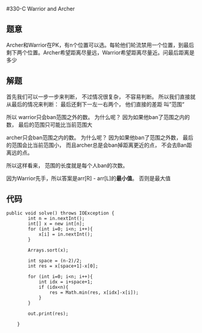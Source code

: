 #330-C Warrior and Archer
## 题意
Archer和Warrior在PK，有n个位置可以选。每轮他们轮流禁用一个位置，到最后剩下两个位置。Archer希望距离尽量远，Warrior希望距离尽量近。问最后距离是多少

## 解题
首先我们可以一步一步来判断， 不过情况很复杂， 不容易判断。 所以我们直接就从最后的情况来判断： 最后还剩下一左一右两个， 他们直接的差距 叫”范围“

所以 warrior只会ban范围之外的数。 为什么呢？ 因为如果他ban了范围之内的数， 最后的范围只可能比当前范围大

archer只会ban范围之内的数。 为什么呢？ 因为如果他ban了范围之外数， 最后的范围会比当前范围小， 而且archer总是会ban掉距离更近的点， 不会去Ban距离远的点。

所以这样看来， 范围的长度就是每个人ban的次数。

因为Warrior先手，所以答案是arr[R] - arr[L]的**最小值**。 否则是最大值

## 代码
```
public void solve() throws IOException {
        int n = in.nextInt();
        int[] x = new int[n];
        for (int i=0; i<n; i++){
            x[i] = in.nextInt();
        }

        Arrays.sort(x);

        int space = (n-2)/2;
        int res = x[space+1]-x[0];

        for (int i=0; i<n; i++){
            int idx = i+space+1;
            if (idx<n){
                res = Math.min(res, x[idx]-x[i]);
            }
        }

        out.print(res);

    }
```